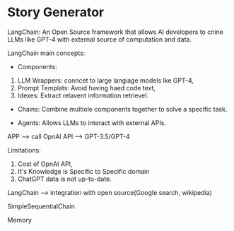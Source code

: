 # Story Generator 

LangChain:
An Open Source framework that allows AI developers to cnine LLMs like GPT-4
with external source of computation and data.

LangChain main concepts:
*  Components:
1. LLM Wrappers: conncet to large langiage models lke GPT-4,
2. Prompt Templats: Avoid having haed code text,
3. Idexes: Extract relavent information retrievel.

*  Chains:
Combine multiole components together to solve a specific task.

*  Agents:
Allows LLMs to interact with external APIs.



APP --> call OpnAI API --> GPT-3.5/GPT-4 



Limitations:
1. Cost of OpnAI API,
2. It's Knowledge is Specific to Specific domain
3. ChatGPT data is not up-to-date.

LangChain --> integration with open source(Google search, wikipedia)

SimpleSequentialChain

Memory
